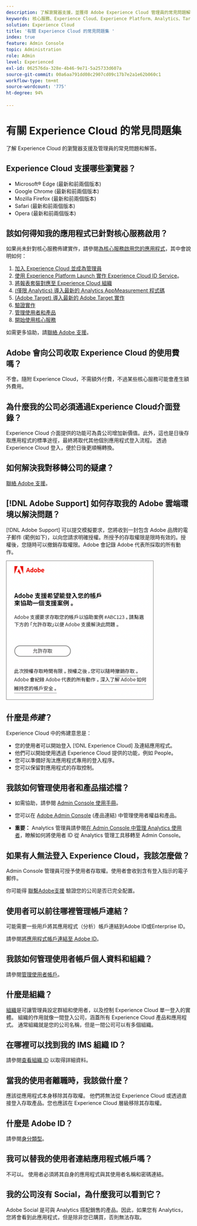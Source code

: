 ```yaml
---
description: 了解瀏覽器支援，並獲得 Adobe Experience Cloud 管理員的常見問題解答。
keywords: 核心服務、Experience Cloud、Experience Platform、Analytics、Target、使用者管理。
solution: Experience Cloud
title: '有關 Experience Cloud 的常見問題集 '
index: true
feature: Admin Console
topic: Administration
role: Admin
level: Experienced
exl-id: 062576da-328e-4b46-9e71-5a25733d607a
source-git-commit: 00a6aa791dd08c2907cd09c17b7e2a1e62b060c1
workflow-type: tm+mt
source-wordcount: '775'
ht-degree: 94%

---
```


# 有關 Experience Cloud 的常見問題集

了解 Experience Cloud 的瀏覽器支援及管理員的常見問題和解答。

## Experience Cloud 支援哪些瀏覽器？

* Microsoft® Edge (最新和前兩個版本)
* Google Chrome (最新和前兩個版本)
* Mozilla Firefox (最新和前兩個版本)
* Safari (最新和前兩個版本)
* Opera (最新和前兩個版本)

## 該如何得知我的應用程式已針對核心服務啟用？

如果尚未針對核心服務佈建實作，請參閱[為核心服務啟用您的應用程式](core-services.md#concept_07ED1D5C64234E77976E6D572E78FB9C)，其中會說明如何：

1. [加入 Experience Cloud 並成為管理員](core-services.md#section_2423F0BD3DF642658103310EE5EA6154)
1. [使用 Experience Platform Launch 實作 Experience Cloud ID Service](https://experienceleague.adobe.com/docs/experience-platform/tags/get-started/quick-start.html?lang=zh-Hant)。
1. [將報表套裝對應至 Experience Cloud 組織](core-services.md#concept_apg_zq2_rw)
1. [(僅限 Analytics) 導入最新的 Analytics AppMeasurement 程式碼](core-services.md#section_1798D9D0F05C47E29816AC4EEB9A0913)
1. [(Adobe Target) 導入最新的 Adobe Target 實作](core-services.md#section_C2F4493C7A36406DAE2266B429A4BD24)
1. [驗證實作](core-services.md#section_E641782A0F4F44AF8C9C91216BE330D5)
1. [管理使用者和產品](core-services.md#section_B6E95F4E0E12483CB9DA99CBC0C5A4AF)
1. [開始使用核心服務](core-services.md#section_960C06093623462E8EA247B3E97274A1)

如需更多協助，請[聯絡 Adobe 支援](https://experienceleague.adobe.com/?support-solution=General#support)。

## Adobe 會向公司收取 Experience Cloud 的使用費嗎？

不會。隨附 Experience Cloud，不需額外付費，不過某些核心服務可能會產生額外費用。

## 為什麼我的公司必須通過Experience Cloud介面登錄？

Experience Cloud 介面提供的功能可為貴公司增加新價值。此外，這也是日後存取應用程式的標準途徑，最終將取代其他個別應用程式登入流程。 透過 Experience Cloud 登入，便於日後更順暢轉換。

## 如何解決我對移轉公司的疑慮？

[聯絡 Adobe 支援](https://experienceleague.adobe.com/?support-solution=General#support)。

## [!DNL Adobe Support] 如何存取我的 Adobe 雲端環境以解決問題？

[!DNL Adobe Support] 可以提交模擬要求，您將收到一封包含 Adobe 品牌的電子郵件 (範例如下)，以向您請求明確授權。所授予的存取權限是限時有效的。授權後，您隨時可以撤銷存取權限。Adobe 會記錄 Adobe 代表所採取的所有動作。

![Adobe 支援案例](assets/support-email.png)

## 什麼是&#x200B;_佈建_？

Experience Cloud 中的佈建意思是：

* 您的使用者可以開始登入 [!DNL Experience Cloud] 及連結應用程式。
* 他們可以開始使用透過 Experience Cloud 提供的功能，例如 People。
* 您可以準備好淘汰應用程式專用的登入程序。
* 您可以保留對應用程式的存取控制。

## 我該如何管理使用者和產品描述檔？

* 如需協助，請參閱 [Admin Console 使用手冊](https://helpx.adobe.com/tw/enterprise/admin-guide.html)。

* 您可以在 [Adobe Admin Console](https://adminconsole.adobe.com/enterprise) (產品連結) 中管理使用者權益和產品。

* **重要：** Analytics 管理員請參閱[在 Admin Console 中管理 Analytics 使用者](https://experienceleague.adobe.com/docs/analytics/admin/user-product-management/migrate-users/c-migration-tool.html?lang=zh-Hant)，瞭解如何將使用者 ID 從 Analytics 管理工具移轉至 Admin Console。

## 如果有人無法登入 Experience Cloud，我該怎麼做？

Admin Console 管理員可授予使用者存取權。使用者會收到含有登入指示的電子郵件。

你可能得 [聯繫Adobe支援](https://experienceleague.adobe.com/?support-solution=General#support) 驗證您的公司是否已完全配置。

## 使用者可以前往哪裡管理帳戶連結？

可能需要一些用戶將其應用程式（分析）帳戶連結到Adobe ID或Enterprise ID。

請參閱[將應用程式帳戶連結至 Adobe ID](organizations.md#task_FD389E78640848919E247AC5E95B8369)。

## 我該如何管理使用者帳戶個人資料和組織？

請參閱[管理使用者帳戶](organizations.md#topic_C31CB834F109465A82ED57FF0563B3F1)。

## 什麼是組織？

 [組織](organizations.md)是可讓管理員設定群組和使用者，以及控制 Experience Cloud 單一登入的實體。 組織的作用就像一間登入公司，涵蓋所有 Experience Cloud 產品和應用程式。 通常組織就是您的公司名稱，但是一間公司可以有多個組織。

## 在哪裡可以找到我的 IMS 組織 ID？

請參閱[查看組織 ID](organizations.md) 以取得詳細資料。

## 當我的使用者離職時，我該做什麼？

應該從應用程式本身移除其存取權。 他們將無法從 Experience Cloud 或透過直接登入存取產品。您也應該在 Experience Cloud 層級移除其存取權。

## 什麼是 Adobe ID？

請參閱[身分類型](https://helpx.adobe.com/tw/enterprise/using/identity.html)。

## 我可以替我的使用者連結應用程式帳戶嗎？

不可以。 使用者必須將其自身的應用程式與其使用者名稱和密碼連結。

## 我的公司沒有 Social，為什麼我可以看到它？

Adobe Social 是可與 Analytics 搭配銷售的產品。因此，如果您有 Analytics，您將會看到此應用程式，但是除非您已購買，否則無法存取。
